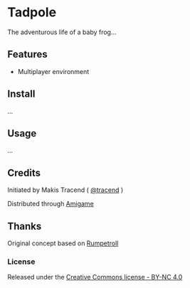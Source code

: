 # Tadpole

The adventurous life of a baby frog...


## Features

* Multiplayer environment


## Install

...


## Usage

...


## Credits

Initiated by Makis Tracend ( [@tracend](http://github.com/tracend) )

Distributed through [Amigame](http://amigame.co/)

## Thanks

Original concept based on [Rumpetroll](http://rumpetroll.com)

### License

Released under the [Creative Commons license - BY-NC 4.0](http://creativecommons.org/licenses/by-nc/4.0/)
